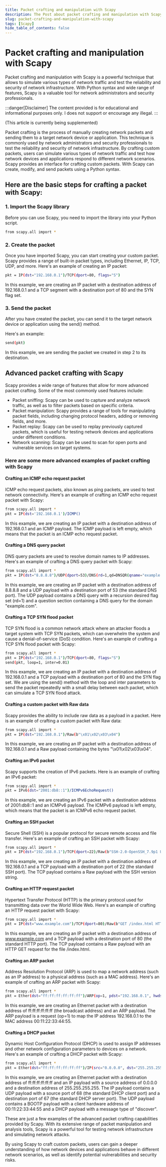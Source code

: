 ```yaml
---
title: Packet crafting and manipulation with Scapy
description: The Post about packet crafting and manipulation with Scapy
slug: packet-crafting-and-manipulation-with-scapy
tags: [Scapy]
hide_table_of_contents: false
---
```


# Packet crafting and manipulation with Scapy

Packet crafting and manipulation with Scapy is a powerful technique that allows to simulate various types of network traffic and test the reliability and security of network infrastructure. With Python syntax and wide range of features, Scapy is a valuable tool for network administrators and security professionals.

<!-- truncate -->

:::danger[Disclaimer]
The content provided is for educational and informational purposes only.
I does not support or encourage any illegal.
:::

(This article is currently being supplemented)

Packet crafting is the process of manually creating network packets and sending them to a target network device or application. This technique is commonly used by network administrators and security professionals to test the reliability and security of network infrastructure.
By crafting custom packets, users can simulate various types of network traffic and test how network devices and applications respond to different network scenarios. Scapy provides an interface for crafting custom packets.
With Scapy can create, modify, and send packets using a Python syntax.

## Here are the basic steps for crafting a packet with Scapy:

### 1. Import the Scapy library

Before you can use Scapy, you need to import the library into your Python script.

```sh
from scapy.all import *
```

### 2. Create the packet

Once you have imported Scapy, you can start creating your custom packet.
Scapy provides a range of built-in packet types, including Ethernet, IP, TCP, UDP, and more.
Here's an example of creating an IP packet:

```sh
pkt = IP(dst="192.168.0.1")/TCP(dport=80, flags="S")
```

In this example, we are creating an IP packet with a destination address of 192.168.0.1 and a TCP segment with a destination port of 80 and the SYN flag set.

### 3. Send the packet

After you have created the packet, you can send it to the target network device or application using the send() method.

Here's an example:

```sh
send(pkt)
```

In this example, we are sending the packet we created in step 2 to its destination.

## Advanced packet crafting with Scapy

Scapy provides a wide range of features that allow for more advanced packet crafting.
Some of the most commonly used features include:

- Packet sniffing: Scapy can be used to capture and analyze network traffic, as well as to filter packets based on specific criteria.
- Packet manipulation: Scapy provides a range of tools for manipulating packet fields, including changing protocol headers, adding or removing fields, and more.
- Packet replay: Scapy can be used to replay previously captured packets, which is useful for testing network devices and applications under different conditions.
- Network scanning: Scapy can be used to scan for open ports and vulnerable services on target systems.


### Here are some more advanced examples of packet crafting with Scapy

#### Crafting an ICMP echo request packet

ICMP echo request packets, also known as ping packets, are used to test network connectivity. Here's an example of crafting an ICMP echo request packet with Scapy:

```sh
from scapy.all import *
pkt = IP(dst='192.168.0.1')/ICMP()
```

In this example, we are creating an IP packet with a destination address of 192.168.0.1 and an ICMP payload. The ICMP payload is left empty, which means that the packet is an ICMP echo request packet.

#### Crafting a DNS query packet

DNS query packets are used to resolve domain names to IP addresses. Here's an example of crafting a DNS query packet with Scapy:

```sh
from scapy.all import *
pkt = IP(dst="8.8.8.8")/UDP(dport=53)/DNS(rd=1,qd=DNSQR(qname="example.com"))
```
In this example, we are creating an IP packet with a destination address of 8.8.8.8 and a UDP payload with a destination port of 53 (the standard DNS port). The UDP payload contains a DNS query with a recursion desired flag set (rd=1) and a question section containing a DNS query for the domain "example.com".

#### Crafting a TCP SYN flood packet

TCP SYN flood is a common network attack where an attacker floods a target system with TCP SYN packets, which can overwhelm the system and cause a denial-of-service (DoS) condition. Here's an example of crafting a TCP SYN flood packet with Scapy:

```sh
from scapy.all import *
pkt = IP(dst="192.168.0.1")/TCP(dport=80, flags="S")
send(pkt, loop=1, inter=0.01)
```

In this example, we are creating an IP packet with a destination address of 192.168.0.1 and a TCP payload with a destination port of 80 and the SYN flag set. We are using the send() method with the loop and inter parameters to send the packet repeatedly with a small delay between each packet, which can simulate a TCP SYN flood attack.

#### Crafting a custom packet with Raw data

Scapy provides the ability to include raw data as a payload in a packet. Here is an example of crafting a custom packet with Raw data:

```sh
from scapy.all import *
pkt = IP(dst="192.168.0.1")/Raw(b"\x01\x02\x03\x04")
```

In this example, we are creating an IP packet with a destination address of 192.168.0.1 and a Raw payload containing the bytes "\x01\x02\x03\x04".

#### Crafting an IPv6 packet

Scapy supports the creation of IPv6 packets. Here is an example of crafting an IPv6 packet:

```sh
from scapy.all import *
pkt = IPv6(dst="2001:db8::1")/ICMPv6EchoRequest()
```

In this example, we are creating an IPv6 packet with a destination address of 2001:db8::1 and an ICMPv6 payload. The ICMPv6 payload is left empty, which means that the packet is an ICMPv6 echo request packet.

#### Crafting an SSH packet

Secure Shell (SSH) is a popular protocol for secure remote access and file transfer. Here's an example of crafting an SSH packet with Scapy:

```sh
from scapy.all import *
pkt = IP(dst="192.168.0.1")/TCP(dport=22)/Raw(b"SSH-2.0-OpenSSH_7.9p1 Ubuntu-10")
```

In this example, we are creating an IP packet with a destination address of 192.168.0.1 and a TCP payload with a destination port of 22 (the standard SSH port). The TCP payload contains a Raw payload with the SSH version string.

#### Crafting an HTTP request packet

Hypertext Transfer Protocol (HTTP) is the primary protocol used for transmitting data over the World Wide Web. Here's an example of crafting an HTTP request packet with Scapy:

```sh
from scapy.all import *
pkt = IP(dst="www.example.com")/TCP(dport=80)/Raw(b"GET /index.html HTTP/1.1\r\nHost: www.example.com\r\n\r\n")
```

In this example, we are creating an IP packet with a destination address of www.example.com and a TCP payload with a destination port of 80 (the standard HTTP port). The TCP payload contains a Raw payload with an HTTP GET request for the file /index.html.

#### Crafting an ARP packet

Address Resolution Protocol (ARP) is used to map a network address (such as an IP address) to a physical address (such as a MAC address). Here's an example of crafting an ARP packet with Scapy:

```sh
from scapy.all import *
pkt = Ether(dst="ff:ff:ff:ff:ff:ff")/ARP(op=1, pdst="192.168.0.1", hwdst="00:11:22:33:44:55")
```

In this example, we are creating an Ethernet packet with a destination address of ff:ff:ff:ff:ff:ff (the broadcast address) and an ARP payload. The ARP payload is a request (op=1) to map the IP address 192.168.0.1 to the MAC address 00:11:22:33:44:55.

#### Crafting a DHCP packet

Dynamic Host Configuration Protocol (DHCP) is used to assign IP addresses and other network configuration parameters to devices on a network. Here's an example of crafting a DHCP packet with Scapy:

```sh
from scapy.all import *
pkt = Ether(dst="ff:ff:ff:ff:ff:ff")/IP(src="0.0.0.0", dst="255.255.255.255")/UDP(sport=68, dport=67)/BOOTP(chaddr="00:11:22:33:44:55")/DHCP(options=[("message-type", "discover"), "end"])
```

In this example, we are creating an Ethernet packet with a destination address of ff:ff:ff:ff:ff:ff and an IP payload with a source address of 0.0.0.0 and a destination address of 255.255.255.255. The IP payload contains a UDP payload with a source port of 68 (the standard DHCP client port) and a destination port of 67 (the standard DHCP server port). The UDP payload contains a BOOTP payload with a client hardware address of 00:11:22:33:44:55 and a DHCP payload with a message type of "discover".

These are just a few examples of the advanced packet crafting capabilities provided by Scapy. With its extensive range of packet manipulation and analysis tools, Scapy is a powerful tool for testing network infrastructure and simulating network attacks.

By using Scapy to craft custom packets, users can gain a deeper understanding of how network devices and applications behave in different network scenarios, as well as identify potential vulnerabilities and security risks.
